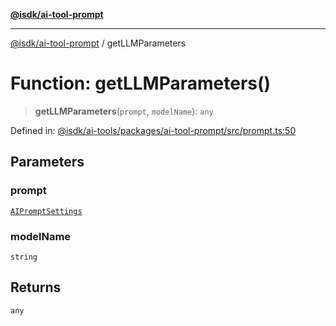 [**@isdk/ai-tool-prompt**](../README.md)

***

[@isdk/ai-tool-prompt](../globals.md) / getLLMParameters

# Function: getLLMParameters()

> **getLLMParameters**(`prompt`, `modelName`): `any`

Defined in: [@isdk/ai-tools/packages/ai-tool-prompt/src/prompt.ts:50](https://github.com/isdk/ai-tool-prompt.js/blob/1daf0234c6beea84df91d95a5a6b8f901fbeace7/src/prompt.ts#L50)

## Parameters

### prompt

[`AIPromptSettings`](../interfaces/AIPromptSettings.md)

### modelName

`string`

## Returns

`any`
